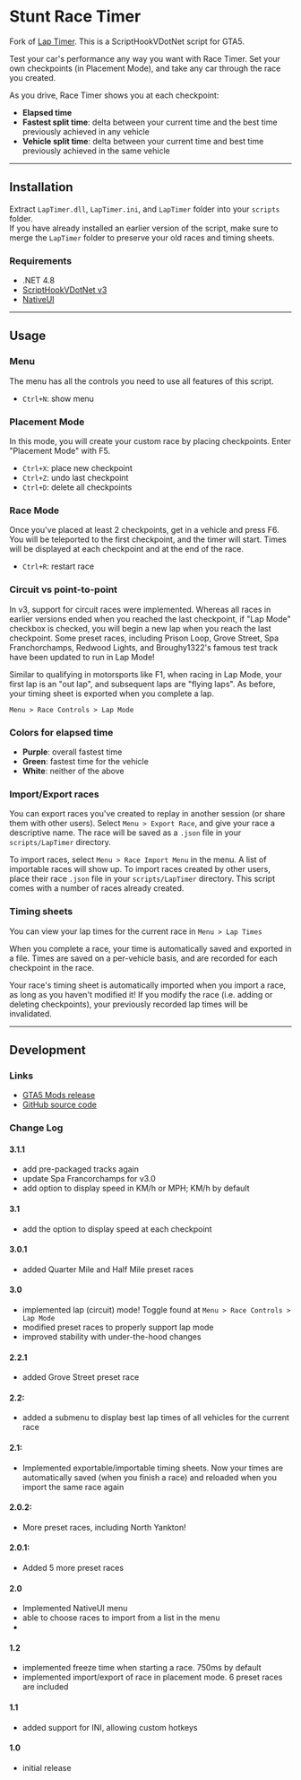 # Stunt Race Timer
Fork of [Lap Timer](https://github.com/DavidLiuGit/GTAV_Lap_Timer). This is a ScriptHookVDotNet script for GTA5. 

Test your car's performance any way you want with Race Timer. Set your own checkpoints (in Placement Mode), and take any car through the race you created.

As you drive, Race Timer shows you at each checkpoint:
- **Elapsed time**
- **Fastest split time**: delta between your current time and the best time previously achieved in any vehicle
- **Vehicle split time**: delta between your current time and best time previously achieved in the same vehicle


---
## Installation
Extract `LapTimer.dll`, `LapTimer.ini`, and `LapTimer` folder into your `scripts` folder.  
If you have already installed an earlier version of the script, make sure to merge the `LapTimer` folder to preserve your old races and timing sheets.

### Requirements
- .NET 4.8
- [ScriptHookVDotNet v3](https://github.com/crosire/scripthookvdotnet/releases)
- [NativeUI](https://github.com/Guad/NativeUI/releases)

---
## Usage

### Menu
The menu has all the controls you need to use all features of this script.

- `Ctrl+N`: show menu


### Placement Mode
In this mode, you will create your custom race by placing checkpoints. Enter "Placement Mode" with F5.
- `Ctrl+X`: place new checkpoint
- `Ctrl+Z`: undo last checkpoint
- `Ctrl+D`: delete all checkpoints


### Race Mode
Once you've placed at least 2 checkpoints, get in a vehicle and press F6. You will be teleported to the first checkpoint, and the timer will start. Times will be displayed at each checkpoint and at the end of the race.
- `Ctrl+R`: restart race

### Circuit vs point-to-point
In v3, support for circuit races were implemented. Whereas all races in earlier versions ended when you reached the last checkpoint, if "Lap Mode" checkbox is checked, you will begin a new lap when you reach the last checkpoint. Some preset races, including Prison Loop, Grove Street, Spa Franchorchamps, Redwood Lights, and Broughy1322's famous test track have been updated to run in Lap Mode!

Similar to qualifying in motorsports like F1, when racing in Lap Mode, your first lap is an "out lap", and subsequent laps are "flying laps". As before, your timing sheet is exported when you complete a lap.

`Menu > Race Controls > Lap Mode`

### Colors for elapsed time
- **Purple**: overall fastest time
- **Green**: fastest time for the vehicle
- **White**: neither of the above


### Import/Export races
You can export races you've created to replay in another session (or share them with other users). Select `Menu > Export Race`, and give your race a descriptive name. The race will be saved as a `.json` file in your `scripts/LapTimer` directory.

To import races, select `Menu > Race Import Menu` in the menu. A list of importable races will show up. To import races created by other users, place their race `.json` file in your `scripts/LapTimer` directory. This script comes with a number of races already created.


### Timing sheets
You can view your lap times for the current race in `Menu > Lap Times`

When you complete a race, your time is automatically saved and exported in a file. Times are saved on a per-vehicle basis, and are recorded for each checkpoint in the race. 

Your race's timing sheet is automatically imported when you import a race, as long as you haven't modified it! If you modify the race (i.e. adding or deleting checkpoints), your previously recorded lap times will be invalidated.



---
## Development
### Links
- [GTA5 Mods release](https://www.gta5-mods.com/scripts/race-timer)
- [GitHub source code](https://github.com/DavidLiuGit/GTAV_Lap_Timer)

### Change Log
#### 3.1.1
- add pre-packaged tracks again
- update Spa Francorchamps for v3.0
- add option to display speed in KM/h or MPH; KM/h by default

#### 3.1
- add the option to display speed at each checkpoint

#### 3.0.1
- added Quarter Mile and Half Mile preset races

#### 3.0
- implemented lap (circuit) mode! Toggle found at `Menu > Race Controls > Lap Mode`
- modified preset races to properly support lap mode
- improved stability with under-the-hood changes

#### 2.2.1
- added Grove Street preset race

#### 2.2:
- added a submenu to display best lap times of all vehicles for the current race

#### 2.1:
- Implemented exportable/importable timing sheets. Now your times are automatically saved (when you finish a race) and reloaded when you import the same race again

#### 2.0.2:
- More preset races, including North Yankton!

#### 2.0.1:
- Added 5 more preset races

#### 2.0
- Implemented NativeUI menu
- able to choose races to import from a list in the menu
- 
#### 1.2
- implemented freeze time when starting a race. 750ms by default
- implemented import/export of race in placement mode. 6 preset races are included 

#### 1.1
- added support for INI, allowing custom hotkeys 

#### 1.0
- initial release
